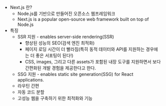 - Next.js 란?
	- Node.js를 기반으로 만들어진 오픈소스 웹프레임워크
	- Next.js is a popular open-source web framework built on top of Node.js
- 특징
	- SSR 지원 - enables server-side rendering(SSR)
		- 향상된 성능의 SEO(검색 엔진 최적화)
		- 페이지 로딩 시간이 더 빨라짐(특히 동적 데이터와 API를 지원하는 경우에는 더 좋은 서포팅이 된다!)
		- CSS, images, 그리고 다른 assets가 포함된 내장 도구를 지원하면서 보다 간편화된 개발 경험을 제공한다고 한다.
	- SSG 지원 - enables static site generation(SSG) for React applications.
	- 라우틴 간편
	- 자동 코드 분할
	- 고성능 웹을 구축하기 위한 최적화와 기능